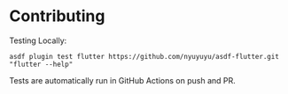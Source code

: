 # Contributing

Testing Locally:

```shell
asdf plugin test flutter https://github.com/nyuyuyu/asdf-flutter.git "flutter --help"
```

Tests are automatically run in GitHub Actions on push and PR.

